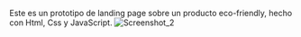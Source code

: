 Este es un prototipo de landing page sobre un producto eco-friendly, hecho con Html, Css y JavaScript.
![Screenshot_2](https://github.com/user-attachments/assets/7217d5d0-638d-413e-8339-c6ec0effcd2c)
